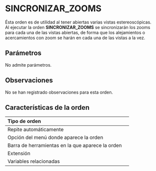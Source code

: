 # SINCRONIZAR\_ZOOMS

Ésta orden es de utilidad al tener abiertas varias vistas estereoscópicas.  
Al ejecutar la orden **SINCRONIZAR\_ZOOMS** se sincronizarán los zooms para cada una de las vistas abiertas, de forma que los alejamientos o acercamientos con zoom se harán en cada una de las vistas a la vez.

## Parámetros

No admite parámetros.

## Observaciones

No se han registrado observaciones para esta orden.

## Características de la orden

| Tipo de orden |  |
| :--- | :--- |
| Repite automáticamente |  |
| Opción del menú donde aparece la orden |  |
| Barra de herramientas en la que aparece la orden |  |
| Extensión |  |
| Variables relacionadas |  |

